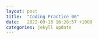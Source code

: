 ```yaml
---
layout: post
title:  "Coding Practice 06"
date:   2022-09-16 16:28:57 +1000
categories: jekyll update
---
```

